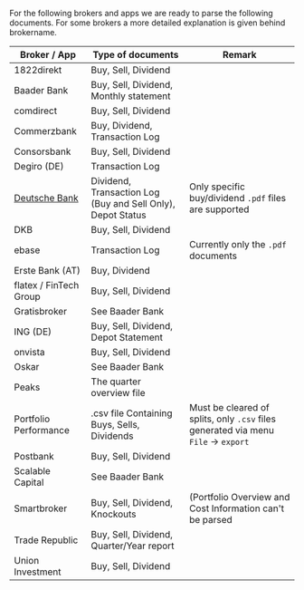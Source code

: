 For the following brokers and apps we are ready to parse the following documents. For some brokers
a more detailed explanation is given behind brokername.

| Broker / App                                           | Type of documents                                           | Remark                                                                             |
| ------------------------------------------------------ | ----------------------------------------------------------- | ---------------------------------------------------------------------------------- |
| 1822direkt                                             | Buy, Sell, Dividend                                         |                                                                                    |
| Baader Bank                                            | Buy, Sell, Dividend, Monthly statement                      |                                                                                    |
| comdirect                                              | Buy, Sell, Dividend                                         |                                                                                    |
| Commerzbank                                            | Buy, Dividend, Transaction Log                              |                                                                                    |
| Consorsbank                                            | Buy, Sell, Dividend                                         |                                                                                    |
| Degiro (DE)                                            | Transaction Log                                             |                                                                                    |
| [Deutsche Bank](docs/supportedBrokers/deutschebank.md) | Dividend, Transaction Log (Buy and Sell Only), Depot Status | Only specific buy/dividend `.pdf` files are supported                              |
| DKB                                                    | Buy, Sell, Dividend                                         |                                                                                    |
| ebase                                                  | Transaction Log                                             | Currently only the `.pdf` documents                                                |
| Erste Bank (AT)                                        | Buy, Dividend                                               |                                                                                    |
| flatex / FinTech Group                                 | Buy, Sell, Dividend                                         |                                                                                    |
| Gratisbroker                                           | See Baader Bank                                             |                                                                                    |
| ING (DE)                                               | Buy, Sell, Dividend, Depot Statement                        |                                                                                    |
| onvista                                                | Buy, Sell, Dividend                                         |                                                                                    |
| Oskar                                                  | See Baader Bank                                             |                                                                                    |
| Peaks                                                  | The quarter overview file                                   |                                                                                    |
| Portfolio Performance                                  | .csv file Containing Buys, Sells, Dividends                 | Must be cleared of splits, only `.csv` files generated via menu `File` -> `export` |
| Postbank                                               | Buy, Sell, Dividend                                         |                                                                                    |
| Scalable Capital                                       | See Baader Bank                                             |                                                                                    |
| Smartbroker                                            | Buy, Sell, Dividend, Knockouts                              | (Portfolio Overview and Cost Information can't be parsed                           |
| Trade Republic                                         | Buy, Sell, Dividend, Quarter/Year report                    |                                                                                    |
| Union Investment                                       | Buy, Sell, Dividend                                         |                                                                                    |

